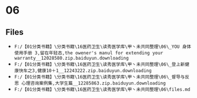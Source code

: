 # 06

## Files

- `F:/【01分类书籍】\分类书籍\16医药卫生\读秀医学库\甲丶未共同整理\06\_YOU 身体使用手册 3,留在年轻态,the owener's manul for extending your warranty__12028580.zip.baiduyun.downloading`
- `F:/【01分类书籍】\分类书籍\16医药卫生\读秀医学库\甲丶未共同整理\06\_登上新健康快车之3,健康10＋1__12243222.zip.baiduyun.downloading`
- `F:/【01分类书籍】\分类书籍\16医药卫生\读秀医学库\甲丶未共同整理\06\_督导与反思 心理咨询案例集,大学生篇__12285863.zip.baiduyun.downloading`
- `F:/【01分类书籍】\分类书籍\16医药卫生\读秀医学库\甲丶未共同整理\06\files.md`
